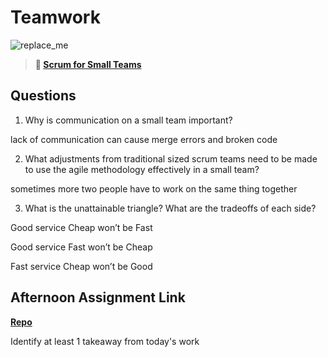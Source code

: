 # Teamwork

![replace_me](https://codeworks.blob.core.windows.net/public/assets/img/illustrations/placeholder.svg)

> **📖 [Scrum for Small Teams](https://codeworksacademy.com/fs-student-guide/resources/wk8-9/02-Scrum-For-Small-Teams)**

## Questions

1. Why is communication on a small team important?

lack of communication can cause merge errors and broken code

2. What adjustments from traditional sized scrum teams need to be made to use the agile methodology effectively in a small team?

sometimes more two people have to work on the same thing together

3. What is the unattainable triangle? What are the tradeoffs of each side?

Good service Cheap won’t be Fast

Good service Fast won’t be Cheap

Fast service Cheap won’t be Good

## Afternoon Assignment Link

**[Repo](https://github.com/TheOneTrueRy/Gratuities)**

Identify at least 1 takeaway from today's work
